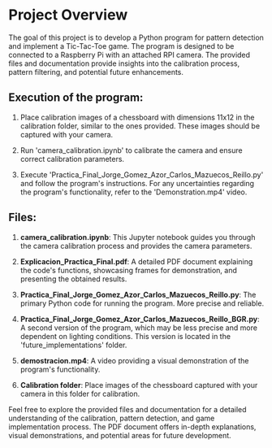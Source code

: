# Project Overview

The goal of this project is to develop a Python program for pattern detection and implement a Tic-Tac-Toe game. The program is designed to be connected to a Raspberry Pi with an attached RPI camera. The provided files and documentation provide insights into the calibration process, pattern filtering, and potential future enhancements.

## Execution of the program:

1. Place calibration images of a chessboard with dimensions 11x12 in the calibration folder, similar to the ones provided. These images should be captured with your camera.

2. Run 'camera_calibration.ipynb' to calibrate the camera and ensure correct calibration parameters.

3. Execute 'Practica_Final_Jorge_Gomez_Azor_Carlos_Mazuecos_Reillo.py' and follow the program's instructions. For any uncertainties regarding the program's functionality, refer to the 'Demonstration.mp4' video.

## Files:

1. **camera_calibration.ipynb**: This Jupyter notebook guides you through the camera calibration process and provides the camera parameters.

2. **Explicacion_Practica_Final.pdf**: A detailed PDF document explaining the code's functions, showcasing frames for demonstration, and presenting the obtained results.

3. **Practica_Final_Jorge_Gomez_Azor_Carlos_Mazuecos_Reillo.py**: The primary Python code for running the program. More precise and reliable.

4. **Practica_Final_Jorge_Gomez_Azor_Carlos_Mazuecos_Reillo_BGR.py**: A second version of the program, which may be less precise and more dependent on lighting conditions. This version is located in the 'future_implementations' folder.

5. **demostracion.mp4**: A video providing a visual demonstration of the program's functionality.

6. **Calibration folder**: Place images of the chessboard captured with your camera in this folder for calibration.

Feel free to explore the provided files and documentation for a detailed understanding of the calibration, pattern detection, and game implementation process. The PDF document offers in-depth explanations, visual demonstrations, and potential areas for future development.
